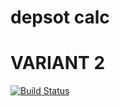 # depsot calc
# VARIANT 2
[![Build Status](https://travis-ci.org/NightCatrin/deposit-calc.svg?branch=master)](https://travis-ci.org/NightCatrin/deposit-calc)

